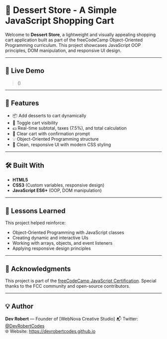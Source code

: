 # 🍰 Dessert Store - A Simple JavaScript Shopping Cart

Welcome to **Dessert Store**, a lightweight and visually appealing shopping cart application built as part of the freeCodeCamp Object-Oriented Programming curriculum. This project showcases JavaScript OOP principles, DOM manipulation, and responsive UI design.

---

## 🚀 Live Demo

> ()

---

## 🎯 Features

- 📦 Add desserts to cart dynamically
- 🛒 Toggle cart visibility
- 💵 Real-time subtotal, taxes (7.5%), and total calculation
- 🧹 Clear cart with confirmation prompt
- 💡 Object-Oriented Programming structure
- 💅 Clean, responsive UI with modern CSS styling

---

## 🛠️ Built With

- **HTML5**
- **CSS3** (Custom variables, responsive design)
- **JavaScript ES6+** (OOP, DOM manipulation)

---

## 🧠 Lessons Learned

This project helped reinforce:

- Object-Oriented Programming with JavaScript classes
- Creating dynamic and interactive UIs
- Working with arrays, objects, and event listeners
- Applying responsive design principles

---

## 🙌 Acknowledgments

This project is part of the [freeCodeCamp JavaScript Certification](https://www.freecodecamp.org/). Special thanks to the FCC community and open-source contributors.

---

## 💡 Author

**Dev Robert** — Founder of [WebNova Creative Studio]
📬 Twitter: [@DevRobertCodes](https://twitter.com/devrobert_codes)  
🌐 Website: https://devrobertcodes.github.io
